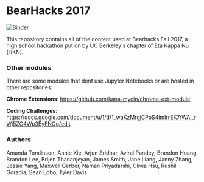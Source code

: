 # BearHacks 2017

[![Binder](http://mybinder.org/badge.svg)](https://mybinder.org/v2/gh/cmoore15/bearhacks/master)

This repository contains all of the content used at Bearhacks Fall 2017, a high school hackathon put on by UC Berkeley's chapter of Eta Kappa Nu (HKN).

### Other modules

There are some modules that dont use Jupyter Notebooks or are hosted in other repositories:

**Chrome Extensions**: https://github.com/kana-mycin/chrome-ext-module

**Coding Challenges**: https://docs.google.com/document/u/1/d/1_waKzMrgjCPoS4imIrrEK7rWAl_rWj5ZG4Wp3EyFNOg/edit

### Authors

Amanda Tomlinson, Annie Xie, Arjun Sridhar, Aviral Pandey, Brandon Huang, Brandon Lee, Brijen Thananjeyan, James Smith, Jane Liang, Janny Zhang, Jessie Yang, Maxwell Gerber, Naman Priyadarshi, Olivia Hsu, Rushil Goradia, Sean Lobo, Tyler Davis
